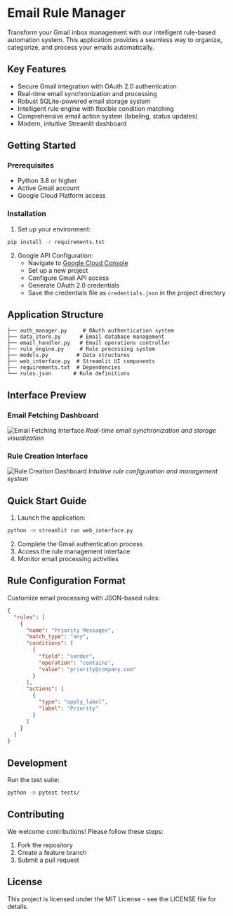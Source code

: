 # Email Rule Manager

Transform your Gmail inbox management with our intelligent rule-based automation system. This application provides a seamless way to organize, categorize, and process your emails automatically.

## Key Features

- Secure Gmail integration with OAuth 2.0 authentication
- Real-time email synchronization and processing
- Robust SQLite-powered email storage system
- Intelligent rule engine with flexible condition matching
- Comprehensive email action system (labeling, status updates)
- Modern, intuitive Streamlit dashboard

## Getting Started

### Prerequisites

- Python 3.8 or higher
- Active Gmail account
- Google Cloud Platform access

### Installation

1. Set up your environment:
```bash
pip install -r requirements.txt
```

2. Google API Configuration:
   - Navigate to [Google Cloud Console](https://console.cloud.google.com/)
   - Set up a new project
   - Configure Gmail API access
   - Generate OAuth 2.0 credentials
   - Save the credentials file as `credentials.json` in the project directory

## Application Structure

```plaintext
├── auth_manager.py     # OAuth authentication system
├── data_store.py      # Email database management
├── email_handler.py   # Email operations controller
├── rule_engine.py     # Rule processing system
├── models.py         # Data structures
├── web_interface.py  # Streamlit UI components
├── requirements.txt  # Dependencies
└── rules.json       # Rule definitions
```

## Interface Preview

### Email Fetching Dashboard
![Email Fetching Interface](path_to_fetch_emails_screenshot.png)
*Real-time email synchronization and storage visualization*

### Rule Creation Interface
![Rule Creation Dashboard](path_to_create_rules_screenshot.png)
*Intuitive rule configuration and management system*

## Quick Start Guide

1. Launch the application:
```bash
python -m streamlit run web_interface.py
```

2. Complete the Gmail authentication process
3. Access the rule management interface
4. Monitor email processing activities

## Rule Configuration Format

Customize email processing with JSON-based rules:

```json
{
  "rules": [
    {
      "name": "Priority Messages",
      "match_type": "any",
      "conditions": [
        {
          "field": "sender",
          "operation": "contains",
          "value": "priority@company.com"
        }
      ],
      "actions": [
        {
          "type": "apply_label",
          "label": "Priority"
        }
      ]
    }
  ]
}
```

## Development

Run the test suite:
```bash
python -m pytest tests/
```

## Contributing

We welcome contributions! Please follow these steps:
1. Fork the repository
2. Create a feature branch
3. Submit a pull request

## License

This project is licensed under the MIT License - see the LICENSE file for details.
